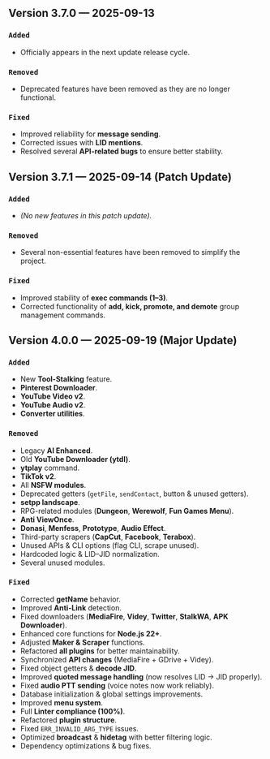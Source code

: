## Version 3.7.0 — 2025-09-13

### `Added`
- Officially appears in the next update release cycle.

### `Removed`
- Deprecated features have been removed as they are no longer functional.

### `Fixed`
- Improved reliability for **message sending**.
- Corrected issues with **LID mentions**.
- Resolved several **API-related bugs** to ensure better stability.

## Version 3.7.1 — 2025-09-14 (Patch Update)

### `Added`
- *(No new features in this patch update).*

### `Removed`
- Several non-essential features have been removed to simplify the project.

### `Fixed`
- Improved stability of **exec commands (1–3)**.
- Corrected functionality of **add, kick, promote, and demote** group management commands.

## Version 4.0.0 — 2025-09-19 (Major Update)

### `Added`
- New **Tool-Stalking** feature.  
- **Pinterest Downloader**.  
- **YouTube Video v2**.  
- **YouTube Audio v2**.  
- **Converter utilities**.  

### `Removed`
- Legacy **AI Enhanced**.  
- Old **YouTube Downloader (ytdl)**.  
- **ytplay** command.  
- **TikTok v2**.  
- All **NSFW modules**.  
- Deprecated getters (`getFile`, `sendContact`, button & unused getters).  
- **setpp landscape**.  
- RPG-related modules (**Dungeon**, **Werewolf**, **Fun Games Menu**).  
- **Anti ViewOnce**.  
- **Donasi**, **Menfess**, **Prototype**, **Audio Effect**.  
- Third-party scrapers (**CapCut**, **Facebook**, **Terabox**).  
- Unused APIs & CLI options (flag CLI, scrape unused).  
- Hardcoded logic & LID–JID normalization.  
- Several unused modules.  

### `Fixed`
- Corrected **getName** behavior.  
- Improved **Anti-Link** detection.  
- Fixed downloaders (**MediaFire**, **Videy**, **Twitter**, **StalkWA**, **APK Downloader**).  
- Enhanced core functions for **Node.js 22+**.  
- Adjusted **Maker & Scraper** functions.  
- Refactored **all plugins** for better maintainability.  
- Synchronized **API changes** (MediaFire + GDrive + Videy).  
- Fixed object getters & **decode JID**.  
- Improved **quoted message handling** (now resolves LID → JID properly).  
- Fixed **audio PTT sending** (voice notes now work reliably).  
- Database initialization & global settings improvements.  
- Improved **menu system**.  
- Full **Linter compliance (100%)**.  
- Refactored **plugin structure**.  
- Fixed `ERR_INVALID_ARG_TYPE` issues.  
- Optimized **broadcast** & **hidetag** with better filtering logic.  
- Dependency optimizations & bug fixes.